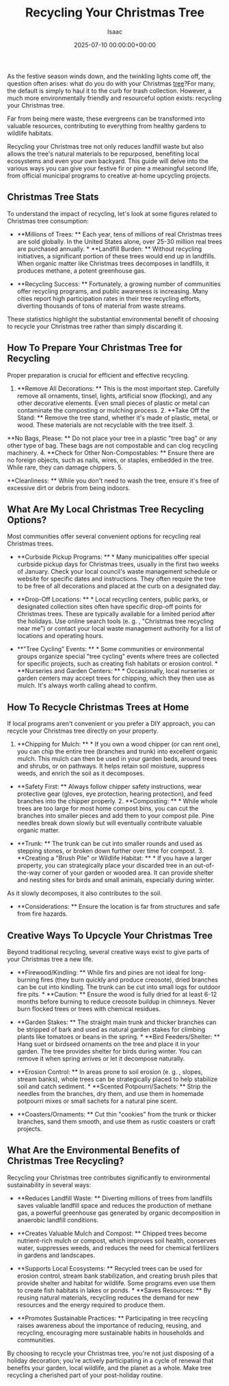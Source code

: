 ﻿---
title: Recycling Your Christmas Tree
description: As the festive season winds down, and the twinkling lights come off, the question often arises what do you do with your Christmas tree?
slug: /recycling-your-christmas-tree/
date: 2025-07-10 00:00:00+00:00
lastmod: 2025-07-10 00:00:00+03:00
author: Isaac
categories:
- Guides
- Seasonal Guide
- Plants and Flowers
tags:
- guides
- christma
- tree
layout: post
---

As the festive season winds down, and the twinkling lights come off, the question often arises: what do you do with your Christmas [tree](https://pestpolicy.com/christmas-tree-faq/)?For many, the default is simply to haul it to the curb for trash collection. However, a much more environmentally friendly and resourceful option exists: recycling your Christmas tree.

Far from being mere waste, these evergreens can be transformed into valuable resources, contributing to everything from healthy gardens to wildlife habitats.

Recycling your Christmas tree not only reduces landfill waste but also allows the tree's natural materials to be repurposed, benefiting local ecosystems and even your own backyard. This guide will delve into the various ways you can give your festive fir or pine a meaningful second life, from official municipal programs to creative at-home upcycling projects.

##  Christmas Tree Stats

To understand the impact of recycling, let's look at some figures related to Christmas tree consumption:

* **Millions of Trees: ** Each year, tens of millions of real Christmas trees are sold globally. In the United States alone, over 25-30 million real trees are purchased annually. * **Landfill Burden: ** Without recycling initiatives, a significant portion of these trees would end up in landfills. When organic matter like Christmas trees decomposes in landfills, it produces methane, a potent greenhouse gas.

* **Recycling Success: ** Fortunately, a growing number of communities offer recycling programs, and public awareness is increasing. Many cities report high participation rates in their tree recycling efforts, diverting thousands of tons of material from waste streams.

These statistics highlight the substantial environmental benefit of choosing to recycle your Christmas tree rather than simply discarding it.

##  How To Prepare Your Christmas Tree for Recycling

Proper preparation is crucial for efficient and effective recycling.

1. **Remove All Decorations: ** This is the most important step. Carefully remove all ornaments, tinsel, lights, artificial snow (flocking), and any other decorative elements. Even small pieces of plastic or metal can contaminate the composting or mulching process. 2. **Take Off the Stand: ** Remove the tree stand, whether it's made of plastic, metal, or wood. These materials are not recyclable with the tree itself. 3.

**No Bags, Please: ** Do not place your tree in a plastic "tree bag" or any other type of bag. These bags are not compostable and can clog recycling machinery. 4. **Check for Other Non-Compostables: ** Ensure there are no foreign objects, such as nails, wires, or staples, embedded in the tree. While rare, they can damage chippers. 5.

**Cleanliness: ** While you don't need to wash the tree, ensure it's free of excessive dirt or debris from being indoors.

##  What Are My Local Christmas Tree Recycling Options?

Most communities offer several convenient options for recycling real Christmas trees.

* **Curbside Pickup Programs: ** * Many municipalities offer special curbside pickup days for Christmas trees, usually in the first two weeks of January. Check your local council's waste management schedule or website for specific dates and instructions. They often require the tree to be free of all decorations and placed at the curb on a designated day.

* **Drop-Off Locations: ** * Local recycling centers, public parks, or designated collection sites often have specific drop-off points for Christmas trees. These are typically available for a limited period after the holidays. Use online search tools (e. g. , "Christmas tree recycling near me") or contact your local waste management authority for a list of locations and operating hours.

* **"Tree Cycling" Events: ** * Some communities or environmental groups organize special "tree cycling" events where trees are collected for specific projects, such as creating fish habitats or erosion control. * **Nurseries and Garden Centers: ** * Occasionally, local nurseries or garden centers may accept trees for chipping, which they then use as mulch. It's always worth calling ahead to confirm.

##  How To Recycle Christmas Trees at Home

If local programs aren't convenient or you prefer a DIY approach, you can recycle your Christmas tree directly on your property.

1. **Chipping for Mulch: ** * If you own a wood chipper (or can rent one), you can chip the entire tree (branches and trunk) into excellent organic mulch. This mulch can then be used in your garden beds, around trees and shrubs, or on pathways. It helps retain soil moisture, suppress weeds, and enrich the soil as it decomposes.

* **Safety First: ** Always follow chipper safety instructions, wear protective gear (gloves, eye protection, hearing protection), and feed branches into the chipper properly. 2. **Composting: ** * While whole trees are too large for most home compost bins, you can cut the branches into smaller pieces and add them to your compost pile. Pine needles break down slowly but will eventually contribute valuable organic matter.

* **Trunk: ** The trunk can be cut into smaller rounds and used as stepping stones, or broken down further over time for compost. 3. **Creating a "Brush Pile" or Wildlife Habitat: ** * If you have a larger property, you can strategically place your discarded tree in an out-of-the-way corner of your garden or wooded area. It can provide shelter and nesting sites for birds and small animals, especially during winter.

As it slowly decomposes, it also contributes to the soil.

* **Considerations: ** Ensure the location is far from structures and safe from fire hazards.

##  Creative Ways To Upcycle Your Christmas Tree

Beyond traditional recycling, several creative ways exist to give parts of your Christmas tree a new life.

* **Firewood/Kindling: ** While firs and pines are not ideal for long-burning fires (they burn quickly and produce creosote), dried branches can be cut into kindling. The trunk can be cut into small logs for outdoor fire pits. * **Caution: ** Ensure the wood is fully dried for at least 6-12 months before burning to reduce creosote buildup in chimneys. Never burn flocked trees or trees with chemical residues.

* **Garden Stakes: ** The straight main trunk and thicker branches can be stripped of bark and used as natural garden stakes for climbing plants like tomatoes or beans in the spring. * **Bird Feeders/Shelter: ** Hang suet or birdseed ornaments on the tree and place it in your garden. The tree provides shelter for birds during winter. You can remove it when spring arrives or let it decompose naturally.

* **Erosion Control: ** In areas prone to soil erosion (e. g. , slopes, stream banks), whole trees can be strategically placed to help stabilize soil and catch sediment. * **Scented Potpourri/Sachets: ** Strip the needles from the branches, dry them, and use them in homemade potpourri mixes or small sachets for a natural pine scent.

* **Coasters/Ornaments: ** Cut thin "cookies" from the trunk or thicker branches, sand them smooth, and use them as rustic coasters or craft projects.

##  What Are the Environmental Benefits of Christmas Tree Recycling?

Recycling your Christmas tree contributes significantly to environmental sustainability in several ways:

* **Reduces Landfill Waste: ** Diverting millions of trees from landfills saves valuable landfill space and reduces the production of methane gas, a powerful greenhouse gas generated by organic decomposition in anaerobic landfill conditions.

* **Creates Valuable Mulch and Compost: ** Chipped trees become nutrient-rich mulch or compost, which improves soil health, conserves water, suppresses weeds, and reduces the need for chemical fertilizers in gardens and landscapes.

* **Supports Local Ecosystems: ** Recycled trees can be used for erosion control, stream bank stabilization, and creating brush piles that provide shelter and habitat for wildlife. Some programs even use them to create fish habitats in lakes or ponds. * **Saves Resources: ** By reusing natural materials, recycling reduces the demand for new resources and the energy required to produce them.

* **Promotes Sustainable Practices: ** Participating in tree recycling raises awareness about the importance of reducing, reusing, and recycling, encouraging more sustainable habits in households and communities.

By choosing to recycle your Christmas tree, you're not just disposing of a holiday decoration; you're actively participating in a cycle of renewal that benefits your garden, local wildlife, and the planet as a whole. Make tree recycling a cherished part of your post-holiday routine.

